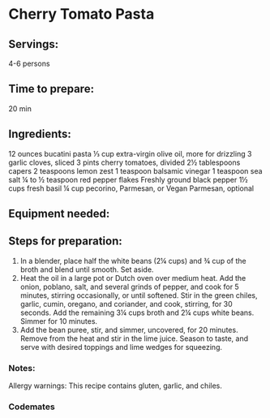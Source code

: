 # Cherry Tomato Pasta

## Servings: 
4-6 persons 
## Time to prepare: 
20 min
## Ingredients:

12 ounces bucatini pasta
⅓ cup extra-virgin olive oil, more for drizzling
3 garlic cloves, sliced
3 pints cherry tomatoes, divided
2½ tablespoons capers
2 teaspoons lemon zest
1 teaspoon balsamic vinegar
1 teaspoon sea salt
¼ to ½ teaspoon red pepper flakes
Freshly ground black pepper
1½ cups fresh basil
¼ cup pecorino, Parmesan, or Vegan Parmesan, optional

## Equipment needed:


## Steps for preparation:
1. In a blender, place half the white beans (2¼ cups) and ¾ cup of the
broth and blend until smooth. Set aside.
2. Heat the oil in a large pot or Dutch oven over medium heat. Add the
onion, poblano, salt, and several grinds of pepper, and cook for 5
minutes, stirring occasionally, or until softened. Stir in the green
chiles, garlic, cumin, oregano, and coriander, and cook, stirring, for
30 seconds. Add the remaining 3¼ cups broth and 2¼ cups white
beans. Simmer for 10 minutes.
3. Add the bean puree, stir, and simmer, uncovered, for 20 minutes.
Remove from the heat and stir in the lime juice. Season to taste, and
serve with desired toppings and lime wedges for squeezing.

### Notes:

Allergy warnings: This recipe contains gluten, garlic, and chiles.

### Codemates #
